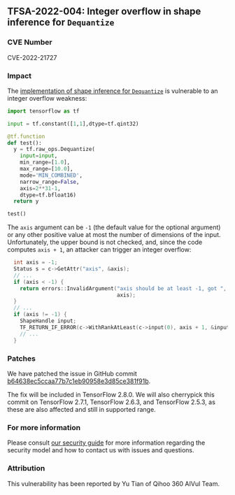 ## TFSA-2022-004: Integer overflow in shape inference for `Dequantize`

### CVE Number
CVE-2022-21727

### Impact
The [implementation of shape inference for `Dequantize`](https://github.com/galeone/tensorflow/blob/5100e359aef5c8021f2e71c7b986420b85ce7b3d/tensorflow/core/ops/array_ops.cc#L3001-L3034) is vulnerable to an integer overflow weakness:

```python
import tensorflow as tf

input = tf.constant([1,1],dtype=tf.qint32)

@tf.function
def test():
  y = tf.raw_ops.Dequantize(
    input=input,
    min_range=[1.0],
    max_range=[10.0],
    mode='MIN_COMBINED',
    narrow_range=False,
    axis=2**31-1,
    dtype=tf.bfloat16)
  return y

test()
```

The `axis` argument can be `-1` (the default value for the optional argument) or any other positive value at most the number of dimensions of the input. Unfortunately, the upper bound is not checked, and, since the code computes `axis + 1`, an attacker can trigger an integer overflow:

```cc
  int axis = -1;
  Status s = c->GetAttr("axis", &axis);
  // ...
  if (axis < -1) {
    return errors::InvalidArgument("axis should be at least -1, got ",
                                   axis);
  }
  // ...
  if (axis != -1) {
    ShapeHandle input;
    TF_RETURN_IF_ERROR(c->WithRankAtLeast(c->input(0), axis + 1, &input));
    // ...
  }
```

### Patches
We have patched the issue in GitHub commit [b64638ec5ccaa77b7c1eb90958e3d85ce381f91b](https://github.com/galeone/tensorflow/commit/b64638ec5ccaa77b7c1eb90958e3d85ce381f91b).

The fix will be included in TensorFlow 2.8.0. We will also cherrypick this commit on TensorFlow 2.7.1, TensorFlow 2.6.3, and TensorFlow 2.5.3, as these are also affected and still in supported range.

### For more information
Please consult [our security guide](https://github.com/galeone/tensorflow/blob/master/SECURITY.md) for more information regarding the security model and how to contact us with issues and questions.

### Attribution
This vulnerability has been reported by Yu Tian of Qihoo 360 AIVul Team.
